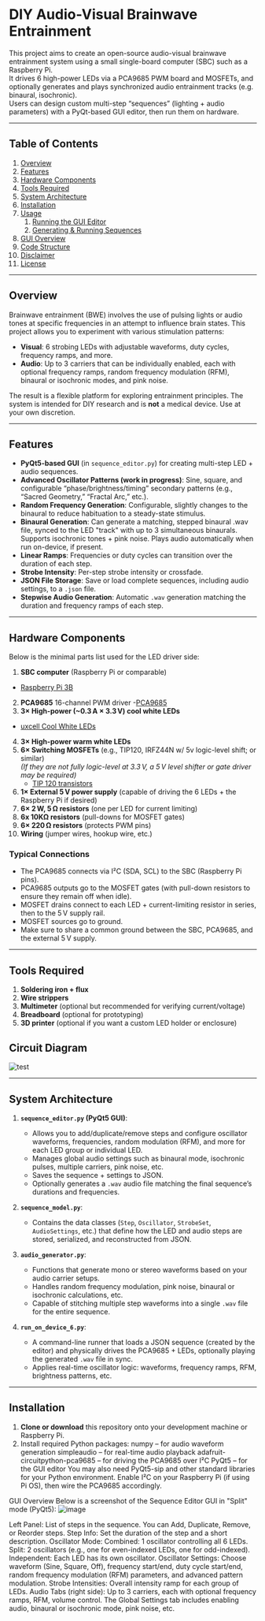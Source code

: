 # DIY Audio-Visual Brainwave Entrainment

This project aims to create an open-source audio-visual brainwave entrainment system using a small single-board computer (SBC) such as a Raspberry Pi.  
It drives 6 high-power LEDs via a PCA9685 PWM board and MOSFETs, and optionally generates and plays synchronized audio entrainment tracks (e.g. binaural, isochronic).  
Users can design custom multi-step “sequences” (lighting + audio parameters) with a PyQt-based GUI editor, then run them on hardware.

---

## Table of Contents
1. [Overview](#overview)
2. [Features](#features)
3. [Hardware Components](#hardware-components)
4. [Tools Required](#tools-required)
5. [System Architecture](#system-architecture)
6. [Installation](#installation)
7. [Usage](#usage)
   1. [Running the GUI Editor](#running-the-gui-editor)
   2. [Generating & Running Sequences](#generating--running-sequences)
8. [GUI Overview](#gui-overview)
9. [Code Structure](#code-structure)
10. [Disclaimer](#disclaimer)
11. [License](#license)

---

## Overview
Brainwave entrainment (BWE) involves the use of pulsing lights or audio tones at specific frequencies in an attempt to influence brain states. This project allows you to experiment with various stimulation patterns:
- **Visual**: 6 strobing LEDs with adjustable waveforms, duty cycles, frequency ramps, and more.
- **Audio**: Up to 3 carriers that can be individually enabled, each with optional frequency ramps, random frequency modulation (RFM), binaural or isochronic modes, and pink noise.

The result is a flexible platform for exploring entrainment principles. The system is intended for DIY research and is **not** a medical device. Use at your own discretion.

---

## Features
- **PyQt5-based GUI** (in `sequence_editor.py`) for creating multi-step LED + audio sequences.
- **Advanced Oscillator Patterns (work in progress)**: Sine, square, and configurable “phase/brightness/timing” secondary patterns (e.g., “Sacred Geometry,” “Fractal Arc,” etc.).
- **Random Frequency Generation**: Configurable, slightly changes to the binaural to reduce habituation to a steady-state stimulus. 
- **Binaural Generation**: Can generate a matching, stepped binaural .wav file, synced to the LED "track" with up to 3 simultaneous binaurals. Supports isochronic tones + pink noise. Plays audio automatically when run on-device, if present. 
- **Linear Ramps**: Frequencies or duty cycles can transition over the duration of each step.
- **Strobe Intensity**: Per-step strobe intensity or crossfade.
- **JSON File Storage**: Save or load complete sequences, including audio settings, to a `.json` file.
- **Stepwise Audio Generation**: Automatic `.wav` generation matching the duration and frequency ramps of each step.

---

## Hardware Components
Below is the minimal parts list used for the LED driver side:

1. **SBC computer** (Raspberry Pi or comparable)
- [Raspberry Pi 3B](https://www.digikey.com/en/products/detail/raspberry-pi/SC0073/8571724?gclsrc=aw.ds&&utm_adgroup=&utm_source=google&utm_medium=cpc&utm_campaign=PMax%20Shopping_Product_Medium%20ROAS%20Categories&utm_term=&utm_content=&utm_id=go_cmp-20223376311_adg-_ad-__dev-c_ext-_prd-8571724_sig-Cj0KCQiA2oW-BhC2ARIsADSIAWpJQ6Hkttar9WaTSVHl90eo3DTDA_QYNAuV6JZE0Mu0xg5CFHhTvtcaAv_WEALw_wcB&gad_source=1&gclid=Cj0KCQiA2oW-BhC2ARIsADSIAWpJQ6Hkttar9WaTSVHl90eo3DTDA_QYNAuV6JZE0Mu0xg5CFHhTvtcaAv_WEALw_wcB&gclsrc=aw.ds)
2. **PCA9685** 16-channel PWM driver
  -[PCA9685](https://www.googleadservices.com/pagead/aclk?sa=L&ai=DChcSEwj8nsrUs-eLAxXGWEcBHZsXJv0YABASGgJxdQ&co=1&gclid=Cj0KCQiA2oW-BhC2ARIsADSIAWqau1z6inqUk-G94FxrL8oTb7Xaf7VOVPfy7Y1CcpPGAOvCtB1W3F8aAlbkEALw_wcB&ohost=www.google.com&cid=CAESVuD2YdQKXnas6BOsyXCBJwyZxfZIIJkp21_CLLfYlzfvBrurVr-enGlMwICQPxCyaJH64vcYN6Xl2ZUs1XS7ggdYaPj_Qac4AeXundOGM28ghOi9fyXC&sig=AOD64_2lIttoYyqeN1kmbOn14SrPFssUmQ&ctype=5&q=&ved=2ahUKEwiX3cPUs-eLAxWrD1kFHTLPFVIQ9aACKAB6BAgLEBA&adurl=)
3. **3× High-power (~0.3 A × 3.3 V) cool white LEDs**
  - [uxcell Cool White LEDs](https://www.amazon.com/dp/B07DHB61BH?ref=ppx_yo2ov_dt_b_fed_asin_title)
4. **3× High-power warm white LEDs**
5. **6× Switching MOSFETs** (e.g., TIP120, IRFZ44N w/ 5v logic-level shift; or similar)  
   *(If they are not fully logic-level at 3.3 V, a 5 V level shifter or gate driver may be required)*
   - [TIP 120 transistors](https://www.adafruit.com/product/976)
6. **1× External 5 V power supply** (capable of driving the 6 LEDs + the Raspberry Pi if desired)
7. **6× 2 W, 5 Ω resistors** (one per LED for current limiting)
8. **6x 10KΩ resistors** (pull-downs for MOSFET gates)
9. **6× 220 Ω resistors** (protects PWM pins)
10. **Wiring** (jumper wires, hookup wire, etc.)

### Typical Connections
- The PCA9685 connects via I²C (SDA, SCL) to the SBC (Raspberry Pi pins).
- PCA9685 outputs go to the MOSFET gates (with pull-down resistors to ensure they remain off when idle).
- MOSFET drains connect to each LED + current-limiting resistor in series, then to the 5 V supply rail.
- MOSFET sources go to ground.
- Make sure to share a common ground between the SBC, PCA9685, and the external 5 V supply.

---

## Tools Required
1. **Soldering iron + flux**
2. **Wire strippers**
3. **Multimeter** (optional but recommended for verifying current/voltage)
4. **Breadboard** (optional for prototyping)
5. **3D printer** (optional if you want a custom LED holder or enclosure)

##  Circuit Diagram
![test](https://github.com/user-attachments/assets/24c5af34-a95f-4e9e-9783-57645dcb86a8)

---

## System Architecture
1. **`sequence_editor.py` (PyQt5 GUI)**:
   - Allows you to add/duplicate/remove steps and configure oscillator waveforms, frequencies, random modulation (RFM), and more for each LED group or individual LED.
   - Manages global audio settings such as binaural mode, isochronic pulses, multiple carriers, pink noise, etc.
   - Saves the sequence + settings to JSON.
   - Optionally generates a `.wav` audio file matching the final sequence’s durations and frequencies.

2. **`sequence_model.py`**:
   - Contains the data classes (`Step`, `Oscillator`, `StrobeSet`, `AudioSettings`, etc.) that define how the LED and audio steps are stored, serialized, and reconstructed from JSON.

3. **`audio_generator.py`**:
   - Functions that generate mono or stereo waveforms based on your audio carrier setups.
   - Handles random frequency modulation, pink noise, binaural or isochronic calculations, etc.
   - Capable of stitching multiple step waveforms into a single `.wav` file for the entire sequence.

4. **`run_on_device_6.py`**:
   - A command-line runner that loads a JSON sequence (created by the editor) and physically drives the PCA9685 + LEDs, optionally playing the generated `.wav` file in sync.
   - Applies real-time oscillator logic: waveforms, frequency ramps, RFM, brightness patterns, etc.

---

## Installation
1. **Clone or download** this repository onto your development machine or Raspberry Pi.
2. Install required Python packages: 
   numpy – for audio waveform generation
   simpleaudio – for real-time audio playback
   adafruit-circuitpython-pca9685 – for driving the PCA9685 over I²C
   PyQt5 – for the GUI editor
   You may also need PyQt5-sip and other standard libraries for your Python environment.
   Enable I²C on your Raspberry Pi (if using Pi OS), then wire the PCA9685 accordingly.

GUI Overview
Below is a screenshot of the Sequence Editor GUI in "Split" mode (PyQt5):
![image](https://github.com/user-attachments/assets/db44b9f4-8f38-4098-b52d-18616c8a6409)


Left Panel: List of steps in the sequence. You can Add, Duplicate, Remove, or Reorder steps.
Step Info: Set the duration of the step and a short description.
Oscillator Mode:
Combined: 1 oscillator controlling all 6 LEDs.
Split: 2 oscillators (e.g., one for even-indexed LEDs, one for odd-indexed).
Independent: Each LED has its own oscillator.
Oscillator Settings: Choose waveform (Sine, Square, Off), frequency start/end, duty cycle start/end, random frequency modulation (RFM) parameters, and advanced pattern modulation.
Strobe Intensities: Overall intensity ramp for each group of LEDs.
Audio Tabs (right side): Up to 3 carriers, each with optional frequency ramps, RFM, volume control. The Global Settings tab includes enabling audio, binaural or isochronic mode, pink noise, etc.
